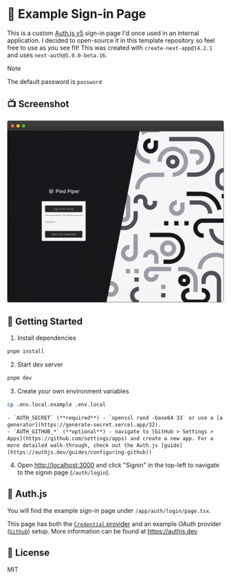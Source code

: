 # 🔐 Example Sign-in Page

This is a custom [Auth.js v5](https://authjs.dev) sign-in page I'd once used in an internal application. I decided to open-source it in this template repository so feel free to use as you see fit! This was created with `create-next-app@14.2.1` and uses `next-auth@5.0.0-beta.16`.

> [!NOTE]
> The default password is `password`

## 📺 Screenshot

![Screenshot 1](./public/screenshot_1.png)

## 🚀 Getting Started

1. Install dependencies

```bash
pnpm install
```

2. Start dev server

```bash
pnpm dev
```

3. Create your own environment variables

```bash
cp .env.local.example .env.local
```

    - `AUTH_SECRET` (**required**) - `openssl rand -base64 33` or use a [a generator](https://generate-secret.vercel.app/32).
    - `AUTH_GITHUB_*` (**optional**) - navigate to [GitHub > Settings > Apps](https://github.com/settings/apps) and create a new app. For a more detailed walk-through, check out the Auth.js [guide](https://authjs.dev/guides/configuring-github))

4. Open [http://localhost:3000](http://localhost:3000) and click "Signin" in the top-left to navigate to the signin page (`/auth/login`).

## 🔐 Auth.js

You will find the example sign-in page under `/app/auth/login/page.tsx`.

This page has both the [`Credential` provider](https://authjs.dev/getting-started/providers/credentials) and an example OAuth provider ([`Github`](https://authjs.dev/getting-started/providers/github)) setup. More information can be found at https://authjs.dev

## 📝 License

MIT
